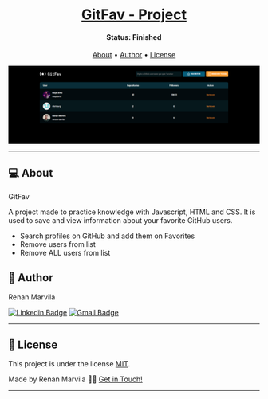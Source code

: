 <h1 align="center">
    <a href="#"> GitFav - Project</a>
</h1>


<h4 align="center"> 
	 Status: Finished
</h4>

<p align="center">
 <a href="#-About">About</a> •
 <a href="#-author">Author</a> • 
 <a href="#-License">License</a>
</p>

<p align="center" style="display: flex; align-items: flex-start; justify-content: center;">
  <img alt="gitfav" title="#gitfav" src="./assets/GitFav.png" width="100%">

</p>

---

## 💻 About

GitFav

A project made to practice knowledge with Javascript, HTML and CSS. It is used to save and view information about your favorite GitHub users.

- Search profiles on GitHub and add them on Favorites
- Remove users from list
- Remove ALL users from list


## 🦸 Author

Renan Marvila

[![Linkedin Badge](https://img.shields.io/badge/-Marvila-blue?style=flat-square&logo=Linkedin&logoColor=white&link=https://www.linkedin.com/in/renanmarvila/)](https://www.linkedin.com/in/renanmarvila/) 
[![Gmail Badge](https://img.shields.io/badge/-renan.marvilla@gmail.com-c14438?style=flat-square&logo=Gmail&logoColor=white&link=mailto:renan.marvilla@gmail.com)](mailto:renan.marvilla@gmail.com)

---

## 📝 License

This project is under the license [MIT](./LICENSE).

Made by Renan Marvila 👋🏽 [Get in Touch!](Https://www.linkedin.com/in/renanmarvila/)

---
